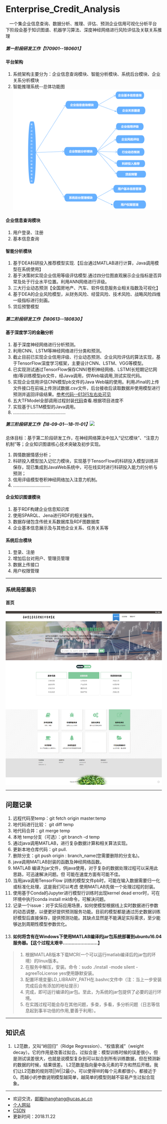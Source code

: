 # Enterprise_Credit_Analysis
    一个集企业信息查询、数据分析、推理、评估、预测企业信用可视化分析平台
    下阶段会基于知识图谱、机器学习算法、深度神经网络进行风险评估及关联关系推理
##### 第一阶段研发工作【170901--180601】
#### 平台架构
1. 系统架构主要分为：企业信息查询模块、智能分析模块、系统后台模块、企业关系分析模块
2. 智能推理系统--总体功能图
![总体功能图](./image/智能分析架构.png) 

#### 企业信息查询模块
1. 用户登录、注册
2. 基本信息查询
#### 智能分析模块
1. 基于DEA科研投入推荐模型实现.【后台通过MATLAB进行计算，Java调用模型在系统使用】
2. 基于决策树实现企业信用等级评估模型.通过四分位图直观展示企业指标是否异常及处于行业水平位置。利用ANN网络进行评级。
3. 三大行业动态预测【全国房地产、汽车、软件信息服务业相关指数及可视化】
4. 基于DEA的企业风险模型，从财务风险、经营风险、技术风险、战略风险四维一级指标进行刻画。
5. 贷后预警模型

##### 第二阶段研发工作【180613--180830】
#### 基于深度学习的金融分析
1. 基于深度神经网络进行分析预测。
2. 利用CNN、LSTM等神经网络进行分类和预测。
3. 截止目前已实现企业信用评级、行业动态预测、企业风险评估的算法实现，基于TensorFlow深度学习框架，主要设计CNN、LSTM、VGG等模型。
4. 已实现测试通过TensorFlow保存CNN(卷积神经网络、LSTM(长短期记忆网络)等训练模型pb文件，经Java调用，供Web端调用,测试实现代码。
5. 实现企业信用评估CNN模型pb文件的Java Web端的使用。利用Jfinal的上传文件接口在前端上传测试数据.csv文件，后台接收后读取数据并使用模型进行预测并返回评级结果。[参考代码--613行左右处可见](https://github.com/lihanghang/Enterprise_Credit_Analysis/blob/master/src/com/ccip/bank/user/PredictController.java)
6. 五大TFModel全部调用过程封装[代码](https://github.com/lihanghang/Enterprise_Credit_Analysis/blob/master/src/com/ccip/bank/model/TFModelPred.java)查看.根据项目进度不
7. 实现基于LSTM模型的Java调用。
8. ……………………………………

##### 第三阶段研发工作【18-09-01--18-11-01】[![](https://img.shields.io/badge/%E9%A1%B9%E7%9B%AE%E5%BC%80%E5%8F%91-%E6%AD%A3%E5%9C%A8%E8%BF%9B%E8%A1%8C%E4%B8%AD%E2%80%A6%E2%80%A6-red.svg)](https://github.com/lihanghang/Enterprise_Credit_Analysis)
总体目标：基于第二阶段研发工作，在神经网络算法中加入“记忆模块”、“注意力机制”等；企业知识图谱核心技术突破及初步实现。
1. 舆情数据情感分析；
2. 科研投入模型加入记忆力模块，实现基于TensorFlow的科研投入模型训练并保存，现已集成到JavaWeb系统中，可在线实时进行科研投入能力的分析与预测；
3. 信用评级模型卷积神经网络加入注意力机制。
8. …………………………
#### 企业知识图谱模块
1. 基于RDF构建企业信息知识库
2. 使用SPARQL、Jena进行RDF的相关操作。
3. 数据存储包含传统关系数据库及RDF图数据库
4. 企业基本信息展示及与其他企业关系、任务关系等

#### 系统后台模块
 1. 登录、注册  
 2. 增加后台对用户、管理员管理
 3. 数据上传接口
 4. 用户权限管理
  
***
### 系统局部展示
#### 首页
![系统首页](./image/企业信用分析查询系统.png)

***
## 问题记录

#### 
1. 远程代码至temp：git fetch origin master:temp
2. 地代码进行比较： git diff temp
3. 地代码合并：git merge temp
4. 本地 temp分支（可选）：git branch -d temp
5. 通过java调用MATLAB，进行复杂数据计算和相关算法实现。
6. 更新本地仓库代码：git pull.
7. 删除分支：git push origin : branch_name(您需要删除的分支名)。
8. java调用MATLAB封装的函数及神经网络函数。
9. MATLAB 编译为jar文件，供java使用，对于复杂的数据处理过程可以采用此思路，可迅速解决问题。但
可能在速度方面有可能不佳。
10. 当用java调用TensorFlow 训练的模型文件pb时，可能在输入数据需要归一化或标准化处理，这是我们可以考虑
使用MATLAB先做一个处理过程的封装。
11. 使用基于Conda的Jupyter进行模型行训练时出现kernel dead error时，可在环境中执行conda install mkl命令，可解决问题。
12. 记录一个issue：对于实际应用场景，如何使模型根据线上实时数据进行参数的动态调整，以便更好提供预测服务功能。目前的模型都是通过历史数据训练好模型后直接保存，提供预测功能。其缺点显然是不能满足实际需求，至少能够达到周期性模型参数优化。
13. #### 如何将含有在Windows下使用MATLAB编译的jar包系统部署到ubuntu16.04服务器。【这个过程太艰辛……………………】
>1. 根据MATLAB版本下载MCR(一个可以运行matlab编译后的jar包的环境）的linux版本。
>2. 在服务中解压，安装。命令：sudo ./install -mode silent -agreeToLicense yes使用静默安装。
>3. 配置环境变量LD_LIBRARY_PATH在.bashrc文件中（注：当上一步安装完成后会有添加的地址提示）
>4. 完成，即可运行编译的jar包。至此，为系统的jar包提供了必要的运行环境。
>5. 在实践过程可能会存在其他问题，多查，多看，多分析问题（日志等信息起到事半功倍的作用,要善于利用）。
***


## 知识点
####
1.  L2范数，又叫“岭回归”（Ridge Regression）、“权值衰减”（weight decay）。它的作用是改善过拟合。过拟合是：模型训练时候的误差很小，但是测试误差很大，也就是说模型复杂到可以拟合到所有训练数据，但在预测新的数据的时候，结果很差。
L2范数是指向量中各元素的平方和然后开根。我们让L2范数的规则项||W||2最小，可以使得W的每个元素都很小，都接近于0。而越小的参数说明模型越简单，越简单的模型则越不容易产生过拟合现象。

***
- 欢迎交流，邮箱lihanghang@ucas.ac.cn
- [个人网站](https://www.lihanghang.top/)
- [CSDN](https://me.csdn.net/lihangll)
- 更新时间：2018.11.22
 